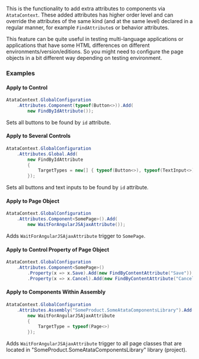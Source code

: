 This is the functionality to add extra attributes to components via `AtataContext`.
These added attributes has higher order level and can override the attributes of the same kind (and at the same level) declared in a regular manner,
for example `FindAttribute`s or behavior attributes.

This feature can be quite useful in testing multi-language applications
or applications that have some HTML differences on different environments/version/editions.
So you might need to configure the page objects in a bit different way depending on testing environment.

### Examples

#### Apply to Control

```cs
AtataContext.GlobalConfiguration
    .Attributes.Component(typeof(Button<>)).Add(
        new FindByIdAttribute());
```

Sets all buttons to be found by `id` attribute.

#### Apply to Several Controls

```cs
AtataContext.GlobalConfiguration
    .Attributes.Global.Add(
        new FindByIdAttribute
        {
            TargetTypes = new[] { typeof(Button<>), typeof(TextInput<>) }
        });
```

Sets all buttons and text inputs to be found by `id` attribute.

#### Apply to Page Object

```cs
AtataContext.GlobalConfiguration
    .Attributes.Component<SomePage>().Add(
        new WaitForAngularJSAjaxAttribute());
```

Adds `WaitForAngularJSAjaxAttribute` trigger to `SomePage`.

#### Apply to Control Property of Page Object

```cs
AtataContext.GlobalConfiguration
    .Attributes.Component<SomePage>()
        .Property(x => x.Save).Add(new FindByContentAttribute("Save"))
        .Property(x => x.Cancel).Add(new FindByContentAttribute("Cancel"));
```

#### Apply to Components Within Assembly

```cs
AtataContext.GlobalConfiguration
    .Attributes.Assembly("SomeProduct.SomeAtataComponentsLibrary").Add(
        new WaitForAngularJSAjaxAttribute
        {
            TargetType = typeof(Page<>)
        });
```

Adds `WaitForAngularJSAjaxAttribute` trigger to all page classes that are located in "SomeProduct.SomeAtataComponentsLibrary" library (project).